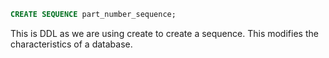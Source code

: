 ```sql
CREATE SEQUENCE part_number_sequence;
```

This is DDL as we are using create to create a sequence. This modifies the characteristics of a database.